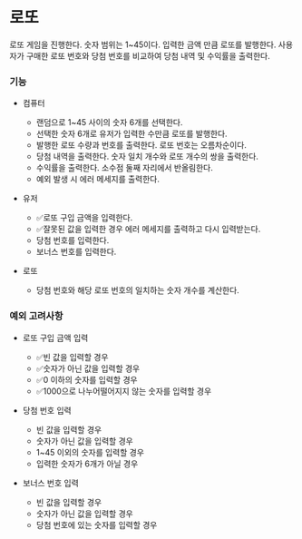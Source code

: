 # 로또

로또 게임을 진행한다. 숫자 범위는 1~45이다. 입력한 금액 만큼 로또를 발행한다.
사용자가 구매한 로또 번호와 당첨 번호를 비교하여 당첨 내역 및 수익률을 출력한다.

### 기능

- 컴퓨터

  - 랜덤으로 1~45 사이의 숫자 6개를 선택한다.
  - 선택한 숫자 6개로 유저가 입력한 수만큼 로또를 발행한다.
  - 발행한 로또 수량과 번호를 출력한다. 로또 번호는 오름차순이다.
  - 당첨 내역을 출력한다. 숫자 일치 개수와 로또 개수의 쌍을 출력한다.
  - 수익률을 출력한다. 소수점 둘째 자리에서 반올림한다.
  - 예외 발생 시 에러 메세지를 출력한다.

- 유저

  - ✅로또 구입 금액을 입력한다.
  - ✅잘못된 값을 입력한 경우 에러 메세지를 출력하고 다시 입력받는다.
  - 당첨 번호를 입력한다.
  - 보너스 번호를 입력한다.

- 로또

  - 당첨 번호와 해당 로또 번호의 일치하는 숫자 개수를 계산한다.

### 예외 고려사항

- 로또 구입 금액 입력

  - ✅빈 값을 입력할 경우
  - ✅숫자가 아닌 값을 입력할 경우
  - ✅0 이하의 숫자를 입력할 경우
  - ✅1000으로 나누어떨어지지 않는 숫자를 입력할 경우

- 당첨 번호 입력

  - 빈 값을 입력할 경우
  - 숫자가 아닌 값을 입력할 경우
  - 1~45 이외의 숫자를 입력할 경우
  - 입력한 숫자가 6개가 아닐 경우

- 보너스 번호 입력

  - 빈 값을 입력할 경우
  - 숫자가 아닌 값을 입력할 경우
  - 당첨 번호에 있는 숫자를 입력할 경우
